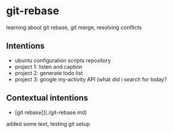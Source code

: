 # git-rebase
learning about git rebase, git merge, resolving conflicts


## Intentions
- ubuntu configuration scripts repository
- project 1: listen and caption
- project 2: generate todo list
- project 3: google my-activity API (what did i search for today?


## Contextual intentions
- [git rebase]](./git-rebase.md)

added some text, testing git setup